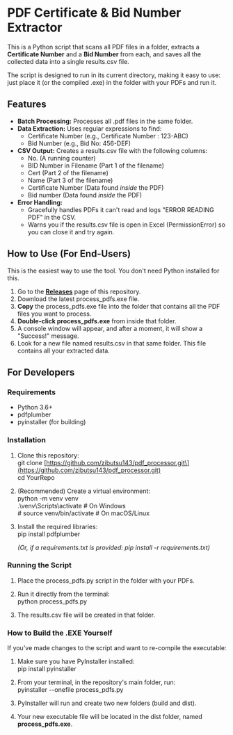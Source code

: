 # **PDF Certificate & Bid Number Extractor**

This is a Python script that scans all PDF files in a folder, extracts a **Certificate Number** and a **Bid Number** from each, and saves all the collected data into a single results.csv file.

The script is designed to run in its current directory, making it easy to use: just place it (or the compiled .exe) in the folder with your PDFs and run it.

## **Features**

* **Batch Processing:** Processes all .pdf files in the same folder.  
* **Data Extraction:** Uses regular expressions to find:  
  * Certificate Number (e.g., Certificate Number : 123-ABC)  
  * Bid Number (e.g., Bid No: 456-DEF)  
* **CSV Output:** Creates a results.csv file with the following columns:  
  * No. (A running counter)  
  * BID Number in Filename (Part 1 of the filename)  
  * Cert (Part 2 of the filename)  
  * Name (Part 3 of the filename)  
  * Certificate Number (Data found *inside* the PDF)  
  * Bid number (Data found *inside* the PDF)  
* **Error Handling:**  
  * Gracefully handles PDFs it can't read and logs "ERROR READING PDF" in the CSV.  
  * Warns you if the results.csv file is open in Excel (PermissionError) so you can close it and try again.

## **How to Use (For End-Users)**

This is the easiest way to use the tool. You don't need Python installed for this.

1. Go to the [**Releases**](https://github.com/zibutsu143/pdf_processor/releases) page of this repository.  
2. Download the latest process\_pdfs.exe file.  
3. **Copy** the process\_pdfs.exe file into the folder that contains all the PDF files you want to process.  
4. **Double-click process\_pdfs.exe** from inside that folder.  
5. A console window will appear, and after a moment, it will show a "Success\!" message.  
6. Look for a new file named results.csv in that same folder. This file contains all your extracted data.


## **For Developers**

### **Requirements**

* Python 3.6+  
* pdfplumber  
* pyinstaller (for building)

### **Installation**

1. Clone this repository:  
   git clone \[https://github.com/zibutsu143/pdf_processor.git\](https://github.com/zibutsu143/pdf_processor.git)  
   cd YourRepo

2. (Recommended) Create a virtual environment:  
   python \-m venv venv  
   .\\venv\\Scripts\\activate  \# On Windows  
   \# source venv/bin/activate  \# On macOS/Linux

3. Install the required libraries:  
   pip install pdfplumber

   *(Or, if a requirements.txt is provided: pip install \-r requirements.txt)*

### **Running the Script**

1. Place the process\_pdfs.py script in the folder with your PDFs.  
2. Run it directly from the terminal:  
   python process\_pdfs.py

3. The results.csv file will be created in that folder.

### **How to Build the .EXE Yourself**

If you've made changes to the script and want to re-compile the executable:

1. Make sure you have PyInstaller installed:  
   pip install pyinstaller

2. From your terminal, in the repository's main folder, run:  
   pyinstaller \--onefile process\_pdfs.py

3. PyInstaller will run and create two new folders (build and dist).  
4. Your new executable file will be located in the dist folder, named **process\_pdfs.exe**.
